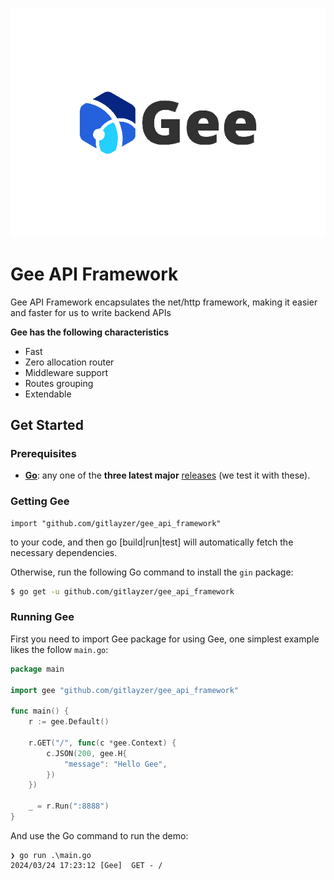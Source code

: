 ![logo](./img/logo.png)
# Gee API Framework

Gee API Framework encapsulates the net/http framework, making it easier and faster for us to write backend APIs

**Gee has the following characteristics**
- Fast
- Zero allocation router
- Middleware support
- Routes grouping
- Extendable

## Get Started

### Prerequisites

- **[Go](https://go.dev/)**: any one of the **three latest major** [releases](https://go.dev/doc/devel/release) (we test it with these).

### Getting Gee
```
import "github.com/gitlayzer/gee_api_framework"
```

to your code, and then go [build|run|test] will automatically fetch the necessary dependencies.

Otherwise, run the following Go command to install the `gin` package:

```sh
$ go get -u github.com/gitlayzer/gee_api_framework
```

### Running Gee
First you need to import Gee package for using Gee, one simplest example likes the follow `main.go`:

```go
package main

import gee "github.com/gitlayzer/gee_api_framework"

func main() {
	r := gee.Default()

	r.GET("/", func(c *gee.Context) {
		c.JSON(200, gee.H{
			"message": "Hello Gee",
		})
	})

	_ = r.Run(":8888")
}
```

And use the Go command to run the demo:
```
❯ go run .\main.go
2024/03/24 17:23:12 [Gee]  GET - /
```
